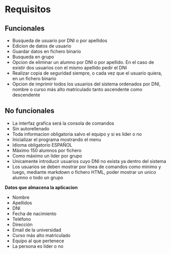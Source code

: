 # Requisitos  

## Funcionales

* Busqueda de usuario por DNI o por apellidos
* Edicion de datos de usuario
* Guardar datos en fichero binario
* Busqueda en grupo
* Opcion de eliminar un alumno por DNI o por apellido. En el caso de existir dos usuarios con el mismo apellido pedir el DNI
* Realizar copia de seguridad siempre, o cada vez que el usuario quiera, en un fichero binario
* Opcion de imprimir todos los usuarios del sistema ordenados por DNI, nombre o curso más alto matriculado tanto ascendente como descendente

## No funcionales

* La interfaz grafica será la consola de comandos
* Sin autorellenado
* Toda informacion obligatoria salvo el equipo y si es lider o no
* Inicializar el programa mostrando el menu
* Idioma obligatorio ESPAÑOL
* Máximo 150 alumnos por fichero
* Como máximo un lider por grupo
* Unicamente introducir usuarios cuyo DNI no exista ya dentro del sistema
* Los usuarios se deben mostrar por linea de comandos como minimo y luego, mediante markdown o fichero HTML, poder mostrar un unico alumno o todo un grupo

**Datos que almacena la aplicacion**  

* Nombre
* Apellidos
* DNI
* Fecha de nacimiento
* Teléfono
* Dirección
* Email de la universidad
* Curso más alto matriculado
* Equipo al que pertenece
* La persona es lider o no
